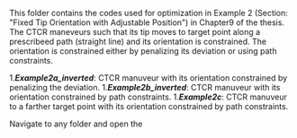 This folder contains the codes used for optimization in Example 2 (Section: "Fixed Tip Orientation with Adjustable Position") in Chapter9 of the thesis. The CTCR maneveurs such that its tip moves to target point along a prescribeed path (straight line) and its orientation is constrained. The orientation is constrained either by penalizing its deviation or using path constraints.

1.***Example2a_inverted***: CTCR manuveur with its orientation constrained by penalizing the deviation.
1.***Example2b_inverted***: CTCR manuveur with its orientation constrained by path constraints.
1.***Example2c***: CTCR manuveur to a farther target point with its orientation constrained by path constraints.

Navigate to any folder and open the 
